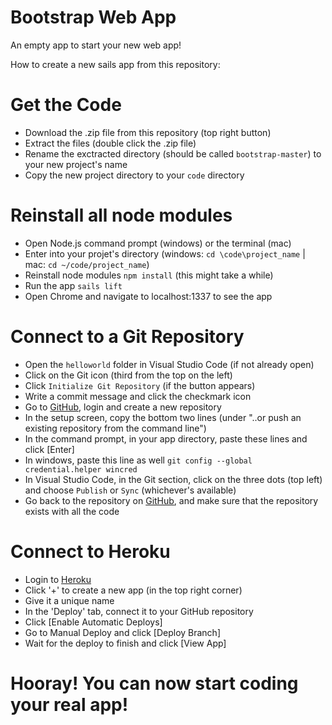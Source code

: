 # Bootstrap Web App
An empty app to start your new web app!

How to create a new sails app from this repository:
# Get the Code
- Download the .zip file from this repository (top right button)
- Extract the files (double click the .zip file)
- Rename the exctracted directory (should be called `bootstrap-master`) to your new project's name
- Copy the new project directory to your `code` directory

# Reinstall all node modules
- Open Node.js command prompt (windows) or the terminal (mac)
- Enter into your projet's directory (windows: `cd \code\project_name` | mac: `cd ~/code/project_name`) 
- Reinstall node modules `npm install` (this might take a while)
- Run the app `sails lift`
- Open Chrome and navigate to localhost:1337 to see the app
 
# Connect to a Git Repository
- Open the `helloworld` folder in Visual Studio Code (if not already open)
- Click on the Git icon (third from the top on the left)
- Click `Initialize Git Repository` (if the button appears)
- Write a commit message and click the checkmark icon
- Go to [GitHub](http://github.com), login and create a new repository
- In the setup screen, copy the bottom two lines (under "..or push an existing repository from the command line")
- In the command prompt, in your app directory, paste these lines and click [Enter]
- In windows, paste this line as well `git config --global credential.helper wincred`
- In Visual Studio Code, in the Git section, click on the three dots (top left) and choose `Publish` or `Sync` (whichever's available)
- Go back to the repository on [GitHub](http://github.com), and make sure that the repository exists with all the code

# Connect to Heroku
- Login to [Heroku](http://heroku.com)
- Click '+' to create a new app (in the top right corner)
- Give it a unique name
- In the 'Deploy' tab, connect it to your GitHub repository
- Click [Enable Automatic Deploys]
- Go to Manual Deploy and click [Deploy Branch]
- Wait for the deploy to finish and click [View App]

# Hooray! You can now start coding your real app!

